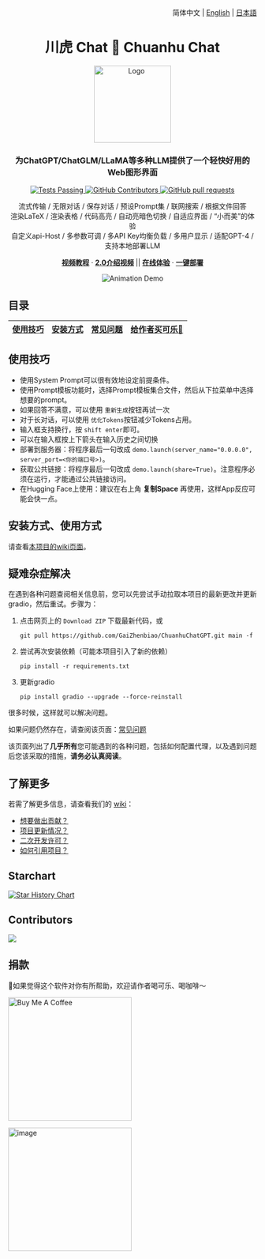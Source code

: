 <div align="right">
  <!-- 语言: -->
  简体中文 | <a title="English" href="./readme/README_en.md">English</a> | <a title="Japanese" href="./readme/README_ja.md">日本語</a>
</div>

<h1 align="center">川虎 Chat 🐯 Chuanhu Chat</h1>
<div align="center">
  <a href="https://github.com/GaiZhenBiao/ChuanhuChatGPT">
    <img src="https://user-images.githubusercontent.com/70903329/227087087-93b37d64-7dc3-4738-a518-c1cf05591c8a.png" alt="Logo" height="156">
  </a>

<p align="center">
    <h3>为ChatGPT/ChatGLM/LLaMA等多种LLM提供了一个轻快好用的Web图形界面</h3>
    <p align="center">
      <a href="https://github.com/GaiZhenbiao/ChuanhuChatGPT/blob/main/LICENSE">
        <img alt="Tests Passing" src="https://img.shields.io/github/license/GaiZhenbiao/ChuanhuChatGPT" />
      </a>
      <a href="https://gradio.app/">
        <img alt="GitHub Contributors" src="https://img.shields.io/badge/Base-Gradio-fb7d1a?style=flat" />
      </a>
      <a href="https://t.me/tkdifferent">
        <img alt="GitHub pull requests" src="https://img.shields.io/badge/Telegram-Group-blue.svg?logo=telegram" />
      </a>
      <p>
        流式传输 / 无限对话 / 保存对话 / 预设Prompt集 / 联网搜索 / 根据文件回答 <br />
        渲染LaTeX / 渲染表格 / 代码高亮 / 自动亮暗色切换 / 自适应界面 / “小而美”的体验 <br />
        自定义api-Host / 多参数可调 / 多API Key均衡负载 / 多用户显示 / 适配GPT-4 / 支持本地部署LLM
      </p>
      <a href="https://www.bilibili.com/video/BV1mo4y1r7eE"><strong>视频教程</strong></a>
        ·
      <a href="https://www.bilibili.com/video/BV1184y1w7aP"><strong>2.0介绍视频</strong></a>
	||
      <a href="https://huggingface.co/spaces/JohnSmith9982/ChuanhuChatGPT"><strong>在线体验</strong></a>
      	·
      <a href="https://huggingface.co/login?next=%2Fspaces%2FJohnSmith9982%2FChuanhuChatGPT%3Fduplicate%3Dtrue"><strong>一键部署</strong></a>
    </p>
    <p align="center">
      <img alt="Animation Demo" src="https://user-images.githubusercontent.com/51039745/226255695-6b17ff1f-ea8d-464f-b69b-a7b6b68fffe8.gif" />
    </p>
  </p>
</div>

## 目录

| [使用技巧](#使用技巧) | [安装方式](https://github.com/GaiZhenbiao/ChuanhuChatGPT/wiki/使用教程) | [常见问题](https://github.com/GaiZhenbiao/ChuanhuChatGPT/wiki/常见问题) | [给作者买可乐🥤](#捐款) |
| ------------------ | -------------------------------------------------------------------- | -------------------------------------------------------------------- | -------------------- |

## 使用技巧

- 使用System Prompt可以很有效地设定前提条件。
- 使用Prompt模板功能时，选择Prompt模板集合文件，然后从下拉菜单中选择想要的prompt。
- 如果回答不满意，可以使用 `重新生成`按钮再试一次
- 对于长对话，可以使用 `优化Tokens`按钮减少Tokens占用。
- 输入框支持换行，按 `shift enter`即可。
- 可以在输入框按上下箭头在输入历史之间切换
- 部署到服务器：将程序最后一句改成 `demo.launch(server_name="0.0.0.0", server_port=<你的端口号>)`。
- 获取公共链接：将程序最后一句改成 `demo.launch(share=True)`。注意程序必须在运行，才能通过公共链接访问。
- 在Hugging Face上使用：建议在右上角 **复制Space** 再使用，这样App反应可能会快一点。

## 安装方式、使用方式

请查看[本项目的wiki页面](https://github.com/GaiZhenbiao/ChuanhuChatGPT/wiki/使用教程)。

## 疑难杂症解决

在遇到各种问题查阅相关信息前，您可以先尝试手动拉取本项目的最新更改并更新 gradio，然后重试。步骤为：

1. 点击网页上的 `Download ZIP` 下载最新代码，或
   ```shell
   git pull https://github.com/GaiZhenbiao/ChuanhuChatGPT.git main -f
   ```
2. 尝试再次安装依赖（可能本项目引入了新的依赖）
   ```
   pip install -r requirements.txt
   ```
3. 更新gradio
   ```
   pip install gradio --upgrade --force-reinstall
   ```

很多时候，这样就可以解决问题。

如果问题仍然存在，请查阅该页面：[常见问题](https://github.com/GaiZhenbiao/ChuanhuChatGPT/wiki/常见问题)

该页面列出了**几乎所有**您可能遇到的各种问题，包括如何配置代理，以及遇到问题后您该采取的措施，**请务必认真阅读**。

## 了解更多

若需了解更多信息，请查看我们的 [wiki](https://github.com/GaiZhenbiao/ChuanhuChatGPT/wiki)：

- [想要做出贡献？](https://github.com/GaiZhenbiao/ChuanhuChatGPT/wiki/贡献指南)
- [项目更新情况？](https://github.com/GaiZhenbiao/ChuanhuChatGPT/wiki/更新日志)
- [二次开发许可？](https://github.com/GaiZhenbiao/ChuanhuChatGPT/wiki/使用许可)
- [如何引用项目？](https://github.com/GaiZhenbiao/ChuanhuChatGPT/wiki/使用许可#如何引用该项目)

## Starchart

[![Star History Chart](https://api.star-history.com/svg?repos=GaiZhenbiao/ChuanhuChatGPT&type=Date)](https://star-history.com/#GaiZhenbiao/ChuanhuChatGPT&Date)

## Contributors

<a href="https://github.com/GaiZhenbiao/ChuanhuChatGPT/graphs/contributors">
  <img src="https://contrib.rocks/image?repo=GaiZhenbiao/ChuanhuChatGPT" />
</a>

## 捐款

🐯如果觉得这个软件对你有所帮助，欢迎请作者喝可乐、喝咖啡～

<a href="https://www.buymeacoffee.com/ChuanhuChat" target="_blank"><img src="https://img.buymeacoffee.com/button-api/?text=Buy me a coffee&emoji=&slug=ChuanhuChat&button_colour=1aae59&font_colour=ffffff&font_family=Poppins&outline_colour=ffffff&coffee_colour=FFDD00" alt="Buy Me A Coffee" width="250"></a>

<img width="250" alt="image" src="https://user-images.githubusercontent.com/51039745/226920291-e8ec0b0a-400f-4c20-ac13-dafac0c3aeeb.JPG">
